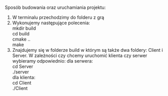 Sposób budowania oraz uruchamiania projektu:
1. W terminalu przechodzimy do folderu z grą
2. Wykonujemy następujące polecenia:  <br />
    mkdir build <br />
    cd build  <br />
    cmake ..  <br />
    make  <br />
3. Znajdujemy się w folderze build w którym są także dwa foldery: Client i Server. W zależności czy chcemy uruchomić klienta czy serwer wybieramy odpowiednio:
    dla serwera:  <br />
        cd Server  <br />
        ./server  <br />
    dla klienta:  <br />
        cd Client  <br />
        ./Client  <br />

